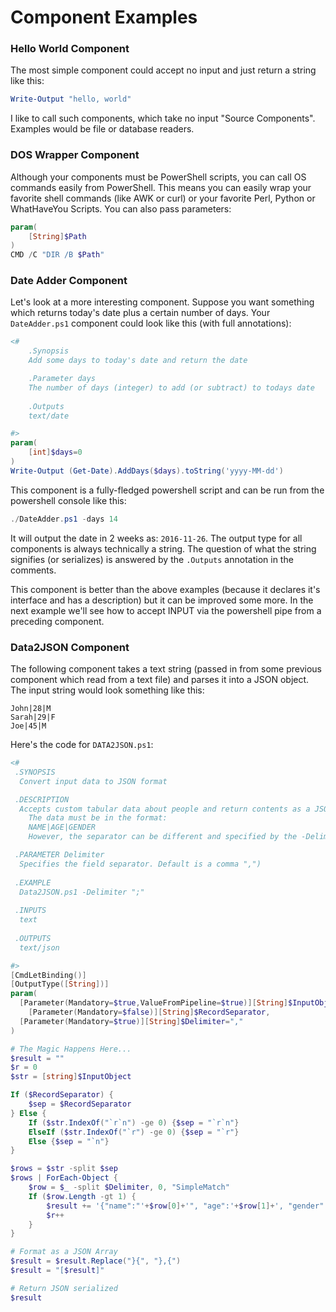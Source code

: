# Component Examples

### Hello World Component

The most simple component could accept no input and just return a string like this:

```powershell
Write-Output "hello, world"
```

I like to call such components, which take no input "Source Components". Examples would be file or database readers.

### DOS Wrapper Component

Although your components must be PowerShell scripts, you can call OS commands easily from PowerShell. This means you can easily wrap your favorite shell commands (like AWK or curl) or your favorite Perl, Python or WhatHaveYou Scripts. You can also pass parameters:

```powershell
param(
    [String]$Path
)
CMD /C "DIR /B $Path"
```

### Date Adder Component

Let's look at a more interesting component. Suppose you want something which returns today's date plus a certain number of days. Your `DateAdder.ps1` component could look
like this (with full annotations):

```powershell
<#
    .Synopsis
    Add some days to today's date and return the date

    .Parameter days
    The number of days (integer) to add (or subtract) to todays date
    
    .Outputs
    text/date

#>
param(
    [int]$days=0
)
Write-Output (Get-Date).AddDays($days).toString('yyyy-MM-dd')
```

This component is a fully-fledged powershell script and can be run from the powershell console like this:

```powershell
./DateAdder.ps1 -days 14
```

It will output the date in 2 weeks as: `2016-11-26`. The output type for all components is always technically a string. The question of what the string signifies (or serializes) is answered by the `.Outputs` annotation in the comments.

This component is better than the above examples (because it declares it's interface and has a description) but it can be improved some more. In the next example we'll see how to accept INPUT via the powershell pipe from a preceding component.

### Data2JSON Component

The following component takes a text string (passed in from some previous component which read from a text file) and parses it into a JSON object. The input string would look something like this:

````
John|28|M
Sarah|29|F
Joe|45|M
````

Here's the code for `DATA2JSON.ps1`:

```powershell
<#
 .SYNOPSIS
  Convert input data to JSON format

 .DESCRIPTION
  Accepts custom tabular data about people and return contents as a JSON Array
	The data must be in the format:
	NAME|AGE|GENDER
	However, the separator can be different and specified by the -Delimiter parameter

 .PARAMETER Delimiter
  Specifies the field separator. Default is a comma ",")
	
 .EXAMPLE
  Data2JSON.ps1 -Delimiter ";"
 
 .INPUTS
  text
	
 .OUTPUTS
  text/json

#>
[CmdLetBinding()]
[OutputType([String])]
param(
  [Parameter(Mandatory=$true,ValueFromPipeline=$true)][String]$InputObject,
	[Parameter(Mandatory=$false)][String]$RecordSeparator,
  [Parameter(Mandatory=$true)][String]$Delimiter=","
)

# The Magic Happens Here...
$result = ""
$r = 0
$str = [string]$InputObject

If ($RecordSeparator) {
	$sep = $RecordSeparator
} Else {
	If ($str.IndexOf("`r`n") -ge 0) {$sep = "`r`n"}
	ElseIf ($str.IndexOf("`r") -ge 0) {$sep = "`r"}
	Else {$sep = "`n"}
}

$rows = $str -split $sep
$rows | ForEach-Object {
    $row = $_ -split $Delimiter, 0, "SimpleMatch"
    If ($row.Length -gt 1) {
        $result += '{"name":"'+$row[0]+'", "age":'+$row[1]+', "gender":"'+$row[2] + '"}'
        $r++
    }
}

# Format as a JSON Array
$result = $result.Replace("}{", "},{")
$result = "[$result]"

# Return JSON serialized
$result
```



